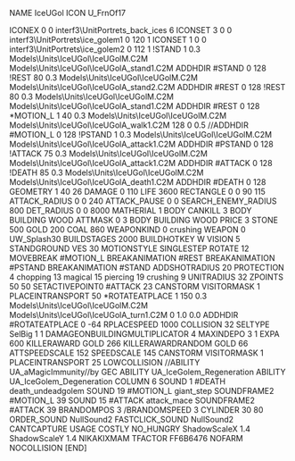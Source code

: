 NAME IceUGol
ICON U_FrnOf17

ICONEX 0 0 interf3\UnitPortrets\_back_ices 6
ICONSET 3 0 0 interf3\UnitPortrets\ice_golem1 0 120 1
ICONSET 1 0 0 interf3\UnitPortrets\ice_golem2 0 112 1
!STAND          1 0.3  Models\Units\IceUGol\IceUGolM.C2M Models\Units\IceUGol\IceUGolA_stand1.C2M
ADDHDIR #STAND 0 128
!REST          80 0.3  Models\Units\IceUGol\IceUGolM.C2M Models\Units\IceUGol\IceUGolA_stand2.C2M
ADDHDIR #REST 0 128
!REST          80 0.3  Models\Units\IceUGol\IceUGolM.C2M Models\Units\IceUGol\IceUGolA_stand1.C2M
ADDHDIR #REST 0 128
*MOTION_L      1 40 0.3  Models\Units\IceUGol\IceUGolM.C2M Models\Units\IceUGol\IceUGolA_walk1.C2M 128 0 0.5
//ADDHDIR #MOTION_L 0 128
!PSTAND        1  0.3  Models\Units\IceUGol\IceUGolM.C2M Models\Units\IceUGol\IceUGolA_attack1.C2M
ADDHDIR #PSTAND 0 128 
!ATTACK        75 0.3  Models\Units\IceUGol\IceUGolM.C2M Models\Units\IceUGol\IceUGolA_attack1.C2M
ADDHDIR #ATTACK 0 128
!DEATH         85 0.3  Models\Units\IceUGol\IceUGolM.C2M Models\Units\IceUGol\IceUGolA_death1.C2M
ADDHDIR #DEATH 0 128
GEOMETRY 1 40 26
DAMAGE   0 110
LIFE     3600
RECTANGLE 0 0 90 115
ATTACK_RADIUS 0 0 240
ATTACK_PAUSE 0 0
SEARCH_ENEMY_RADIUS 800
DET_RADIUS 0 0 8000
MATHERIAL 1 BODY
CANKILL 3 BODY BUILDING WOOD 
ATTMASK 0 3 BODY BUILDING WOOD 
PRICE 3 STONE 500 GOLD 200 COAL 860
WEAPONKIND 0 crushing
WEAPON 0 UW_Splash30
BUILDSTAGES 2000
BUILDHOTKEY		W
VISION 5
STANDGROUND
VES 30
MOTIONSTYLE SINGLESTEP
ROTATE 12
MOVEBREAK #MOTION_L
BREAKANIMATION #REST
BREAKANIMATION #PSTAND
BREAKANIMATION #STAND
ADDSHOTRADIUS 20
PROTECTION 4 chopping 13 magical 15 piercing 19 crushing 9
UNITRADIUS 32
ZPOINTS 50 50
SETACTIVEPOINT0 #ATTACK 23
CANSTORM
VISITORMASK 1
PLACEINTRANSPORT 50
*ROTATEATPLACE      1 150 0.3 Models\Units\IceUGol\IceUGolM.C2M Models\Units\IceUGol\IceUGolA_turn1.C2M 0 1.0 0.0
ADDHDIR #ROTATEATPLACE 0 -64
RPLACESPEED         1000
COLLISION 32
SELTYPE SelBig 1 1
DAMAGEONBUILDINGMULTIPLICATOR 4
MAXINDEPO 3 1
EXPA 			600
KILLERAWARD             GOLD 266
KILLERAWARDRANDOM       GOLD 66
ATTSPEEDSCALE 152
SPEEDSCALE 145
CANSTORM
VISITORMASK 1
PLACEINTRANSPORT 25
LOWCOLLISION
//ABILITY UA_aMagicImmunity//by GEC
ABILITY UA_IceGolem_Regeneration
ABILITY UA_IceGolem_Degeneration
COLUMN 6
SOUND 1 #DEATH death_undeadgolem
SOUND 19 #MOTION_L giant_step
SOUNDFRAME2 #MOTION_L 39
SOUND 15 #ATTACK attack_mace
SOUNDFRAME2 #ATTACK 39
BRANDOMPOS 3
/BRANDOMSPEED 3
CYLINDER 30 80
ORDER_SOUND NullSound2
FASTCLICK_SOUND NullSound2
CANTCAPTURE
USAGE COSTLY
NO_HUNGRY
ShadowScaleX 1.4
ShadowScaleY 1.4
NIKAKIXMAM
TFACTOR FF6B6476
NOFARM
NOCOLLISION
[END]
